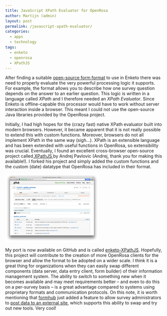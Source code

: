 ```yaml
---
title: JavaScript XPath Evaluator for OpenRosa
author: Martijn (admin)
layout: post
permalink: /javascript-xpath-evaluator/
categories:
  - apps
  - technology
tags:
  - enketo
  - openrosa
  - XPathJS
---
```

After finding a suitable [open-source form format][1] to use in Enketo there was need to properly evaluate the very powerful processing logic it supports. For example, the format allows you to describe how one survey question depends on the answer to an earlier question. This logic is written in a language called *XPath* and I therefore needed an *XPath Evaluator*. Since Enketo is offline-capable this processor would have to work without server interaction inside a browser. This meant I could not use the open-source Java libraries provided by the OpenRosa project.

 [1]: /enketos-new-architecture/ "Enketo’s New Architecture"

Initially, I had high hopes for the (crazy fast) native XPath evaluator built into modern browsers. However, it became apparent that it is not really possible to extend this with custom functions. Moreover, browsers do not all implement XPath in the same way (sigh…). XPath is an extensible language and has been extended with useful functions in OpenRosa, so extensibility was crucial. Eventually, I found an excellent cross-browser open-source project called[ XPathJS ][2]by Andrej Pavlovic (Andrej, thank you for making this available!). I forked his project and simply added the custom functions and the custom (date) datatype that OpenRosa has included in their format.

 [2]: https://github.com/andrejpavlovic/xpathjs "XPathJS on GitHub"

[![xpathjs_openrosa github screenshot][3]][4]

 [3]: ../files/2012/08/Screen-Shot-2012-08-21-at-11.33.20-AM-300x220.png

My port is now available on GitHub and is called [enketo-XPathJS][4]. Hopefully, this project will contribute to the creation of more OpenRosa clients for the browser and allow the format to be adopted on a wider scale. I think it is a great thing for organizations when they can easily swap different components (data server, data entry client, form builder) of their information management system. The ability to switch to something new when it becomes available and may meet requirements better – and even to do this on a per-survey basis – is a great advantage compared to systems using proprietary formats and communication protocols. On this note, it is worth mentioning that [formhub][5] just added a feature to allow survey administrators to [post data to an external site][6], which supports this ability to swap and try out new tools. Very cool!

 [4]: https://github.com/enketo/enketo-xpathjs "Enketo-XPathJS on GitHub"
 [5]: http://formhub.org "formhub web site"
 [6]: http://blog.formhub.org/2012/08/06/posting-to-external-site/ "formhub blog post on posting data to an external site"
